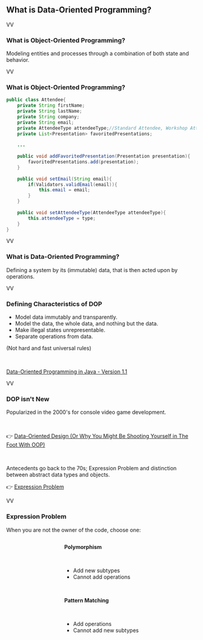 ## What is Data-Oriented Programming?


VV

### What is Object-Oriented Programming?

Modeling entities and processes through a combination of both state and behavior. 

VV

### What is Object-Oriented Programming?

```java
public class Attendee{
	private String firstName;
	private String lastName;
	private String company;
	private String email;
	private AttendeeType attendeeType;//Standard Attendee, Workshop Attendee, Speaker, etc.
	private List<Presentation> favoritedPresentations;
	
	...
	
	public void addFavoritedPresentation(Presentation presentation){
		favoritedPresentations.add(presentation);
	}
	
	public void setEmail(String email){
		if(Validators.validEmail(email)){
			this.email = email;
		}
	}
	
	public void setAttendeeType(AttendeeType attendeeType){
		this.attendeeType = type;
	}
}
```

VV

### What is Data-Oriented Programming?

Defining a system by its (immutable) data, that is then acted upon by operations. 


VV

### Defining Characteristics of DOP

* Model data immutably and transparently.
* Model the data, the whole data, and nothing but the data.
* Make illegal states unrepresentable.
* Separate operations from data.

(Not hard and fast universal rules) 

<br/>

[Data-Oriented Programming in Java - Version 1.1](https://inside.java/2024/05/23/dop-v1-1-introduction/)


VV

### DOP isn't New

Popularized in the 2000's for console video game development. 

<br/>

👉 [Data-Oriented Design (Or Why You Might Be Shooting Yourself in The Foot With OOP)](https://gamesfromwithin.com/data-oriented-design)

<br/>

Antecedents go back to the 70s; Expression Problem and distinction between abstract data types and objects. 

👉 [Expression Problem](https://en.wikipedia.org/wiki/Expression_problem)

VV

### Expression Problem

When you are not the owner of the code, choose one:

<div style="text-align: center;">
    <div style="display: inline-block; text-align: left;">

**Polymorphism** 

<br/>

* Add new subtypes
* Cannot add operations

<br/>

**Pattern Matching** 

<br/>

* Add operations
* Cannot add new subtypes

</div>
</div>
